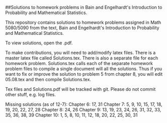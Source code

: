 ##Solutions to homework problems in Bain and Engelhardt's Introduction to Probability and Mathematical Statistics.

This repository contains solutions to homework problems assigned in Math 5080/5090 from the text, Bain and Engelhardt's Introduction to Probability and Mathematical Statistics.

To view solutions, open the .pdf.

To make contributions, you will need to add/modify latex files.  There is a master latex file called Solutions.tex.  There is also a separate file for each homework problem.  Solutions.tex calls each of the separate homework problem files to compile a single document will all the solutions.  Thus if you want to fix or improve the solution to problem 5 from chapter 8, you will edit 05.08.tex and then compile Solutions.tex.

Tex files and Solutions.pdf will be tracked with git.  Please do not commit other stuff, e.g. log files.

Missing solutions (as of 12-7):
Chapter 6: 17, 31
Chapter 7: 5, 9, 10, 15, 17, 18, 19, 20, 22, 27, 28
Chapter 8: 24, 26
Chapter 9: 13, 19, 23, 24, 26, 31, 32, 33, 35, 36, 38, 39
Chapter 10: 1, 5, 8, 10, 11, 12, 18, 20, 22, 25, 30, 31
